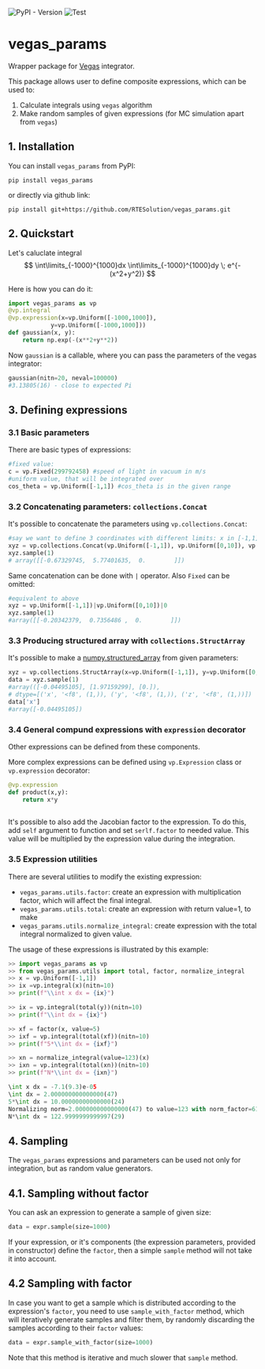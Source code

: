![PyPI - Version](https://img.shields.io/pypi/v/vegas_params)
![Test](https://github.com/RTESolution/vegas_params/actions/workflows/test.yml/badge.svg)

# vegas_params
Wrapper package for [Vegas](https://vegas.readthedocs.io) integrator.

This package allows user to define composite expressions, which can be used to:
1. Calculate integrals using `vegas` algorithm
2. Make random samples of given expressions (for MC simulation apart from `vegas`)

## 1. Installation

You can install `vegas_params` from PyPI:
```shell
pip install vegas_params
```

or directly via github link:
```shell
pip install git+https://github.com/RTESolution/vegas_params.git
```

## 2. Quickstart
Let's caluclate integral 
$$
\int\limits_{-1000}^{1000}dx \int\limits_{-1000}^{1000}dy \; e^{-(x^2+y^2)}
$$

Here is how you can do it:
```python
import vegas_params as vp
@vp.integral
@vp.expression(x=vp.Uniform([-1000,1000]),
            y=vp.Uniform([-1000,1000]))
def gaussian(x, y):
    return np.exp(-(x**2+y**2))
```
Now `gaussian` is a callable, where you can pass the parameters of the vegas integrator:
```python
gaussian(nitn=20, neval=100000)
#3.13805(16) - close to expected Pi
```

## 3. Defining expressions


### 3.1 Basic parameters
There are basic types of expressions:
```python
#fixed value:
c = vp.Fixed(299792458) #speed of light in vacuum in m/s
#uniform value, that will be integrated over
cos_theta = vp.Uniform([-1,1]) #cos_theta is in the given range
```
### 3.2 Concatenating parameters: `collections.Concat`
It's possible to concatenate the parameters using `vp.collections.Concat`:
```python
#say we want to define 3 coordinates with different limits: x in [-1,1], y in [0,10] and z fixed to 0
xyz = vp.collections.Concat(vp.Uniform([-1,1]), vp.Uniform([0,10]), vp.Fixed(0))
xyz.sample(1)
# array([[-0.67329745,  5.77401635,  0.        ]])
```
Same concatenation can be done with `|` operator. Also `Fixed` can be omitted:
```python
#equivalent to above
xyz = vp.Uniform([-1,1])|vp.Uniform([0,10])|0
xyz.sample(1)
#array([[-0.20342379,  0.7356486 ,  0.        ]])
```
### 3.3 Producing structured array with `collections.StructArray`
It's possible to make a [numpy.structured_array](https://numpy.org/doc/stable/user/basics.rec.html#structured-arrays) from given parameters:
```python
xyz = vp.collections.StructArray(x=vp.Uniform([-1,1]), y=vp.Uniform([0,10]), z=0)
data = xyz.sample(1)
#array(([-0.04495105], [1.97159299], [0.]),
# dtype=[('x', '<f8', (1,)), ('y', '<f8', (1,)), ('z', '<f8', (1,))])
data['x']
#array([-0.04495105])
```

### 3.4 General compund expressions with `expression` decorator
Other expressions can be defined from these components.

More complex expressions can be defined using `vp.Expression` class or `vp.expression` decorator:

```python
@vp.expression
def product(x,y):
    return x*y
    
```

It's possible to also add the Jacobian factor to the expression. 
To do this, add `self` argument to function and set `serlf.factor` to needed value. This value will be multiplied by the expression value during the integration.

### 3.5 Expression utilities
There are several utilities to modify the existing expression:
* `vegas_params.utils.factor`: create an expression with multiplication factor, which will affect the final integral. 
* `vegas_params.utils.total`: create an expression with return value=1, to make
* `vegas_params.utils.normalize_integral`: create expression with the total integral normalized to given value.

The usage of these expressions is illustrated by this example:
```python
>> import vegas_params as vp
>> from vegas_params.utils import total, factor, normalize_integral
>> x = vp.Uniform([-1,1])
>> ix =vp.integral(x)(nitn=10) 
>> print(f"\\int x dx = {ix}")

>> ix = vp.integral(total(y))(nitn=10)
>> print(f"\\int dx = {ix}")

>> xf = factor(x, value=5)
>> ixf = vp.integral(total(xf))(nitn=10)
>> print(f"5*\\int dx = {ixf}")

>> xn = normalize_integral(value=123)(x)
>> ixn = vp.integral(total(xn))(nitn=10)
>> print(f"N*\\int dx = {ixn}")

\int x dx = -7.1(9.3)e-05
\int dx = 2.000000000000000(47)
5*\int dx = 10.00000000000000(24)
Normalizing norm=2.000000000000000(47) to value=123 with norm_factor=61.5
N*\int dx = 122.9999999999997(29)
```

## 4. Sampling

The `vegas_params` expressions and parameters can be used not only for integration, but as random value generators.

## 4.1. Sampling without factor
You can ask an expression to generate a sample of given size:
```python
data = expr.sample(size=1000)
```

If your expression, or it's components (the expression parameters, provided in constructor) define the `factor`, then a simple `sample` method will not take it into account.

## 4.2 Sampling with factor

In case you want to get a sample which is distributed according to the expression's `factor`, you need to use `sample_with_factor` method, which will iteratively generate samples and filter them, by randomly discarding the samples according to their `factor` values:
```python
data = expr.sample_with_factor(size=1000)
```

Note that this method is iterative and much slower that `sample` method.